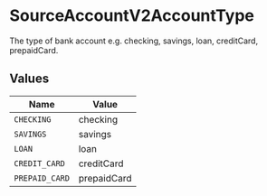 # SourceAccountV2AccountType

The type of bank account e.g. checking, savings, loan, creditCard, prepaidCard.


## Values

| Name           | Value          |
| -------------- | -------------- |
| `CHECKING`     | checking       |
| `SAVINGS`      | savings        |
| `LOAN`         | loan           |
| `CREDIT_CARD`  | creditCard     |
| `PREPAID_CARD` | prepaidCard    |